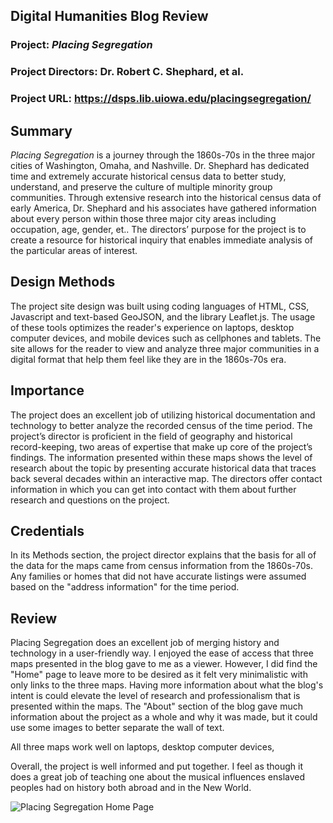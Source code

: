 ## Digital Humanities Blog Review

### **Project**: **_Placing Segregation_**

### Project Directors: Dr. Robert C. Shephard, et al.

### Project URL: https://dsps.lib.uiowa.edu/placingsegregation/

## Summary

_Placing Segregation_ is a journey through the 1860s-70s in the three major cities of Washington, Omaha, and Nashville. Dr. Shephard has dedicated time and extremely accurate historical census data to better study, understand, and preserve the culture of multiple minority group communities. Through extensive research into the historical census data of early America, Dr. Shephard and his associates have gathered information about every person within those three major city areas including occupation, age, gender, et.. The directors’ purpose for the project is to create a resource for historical inquiry that enables immediate analysis of the particular areas of interest. 

## Design Methods

The project site design was built using coding languages of HTML, CSS, Javascript and text-based GeoJSON, and the library Leaflet.js. The usage of these tools optimizes the reader's experience on laptops, desktop computer devices, and mobile devices such as cellphones and tablets. The site allows for the reader to view and analyze three major communities in a digital format that help them feel like they are in the 1860s-70s era.

## Importance

The project does an excellent job of utilizing historical documentation and technology to better analyze the recorded census of the time period. The project’s director is proficient in the field of geography and historical record-keeping, two areas of expertise that make up core of the project’s findings. The information presented within these maps shows the level of research about the topic by presenting accurate historical data that traces back several decades within an interactive map. The directors offer contact information in which you can get into contact with them about further research and questions on the project.

## Credentials

In its Methods section, the project director explains that the basis for all of the data for the maps came from census information from the 1860s-70s. Any families or homes that did not have accurate listings were assumed based on the "address information" for the time period.

## Review

Placing Segregation does an excellent job of merging history and technology in a user-friendly way. I enjoyed the ease of access that three maps presented in the blog gave to me as a viewer. However, I did find the "Home" page to leave more to be desired as it felt very minimalistic with only links to the three maps. Having more information about what the blog's intent is could elevate the level of research and professionalism that is presented within the maps. The "About" section of the blog gave much information about the project as a whole and why it was made, but it could use some images to better separate the wall of text. 

All three maps work well on laptops, desktop computer devices, 

Overall, the project is well informed and put together. I feel as though it does a great job of teaching one about the musical influences enslaved peoples had on history both abroad and in the New World.



![Placing Segregation Home Page](https://bryan-atanacio.github.io/bryan-atanacio-CNU/_images/Home.jpg)
